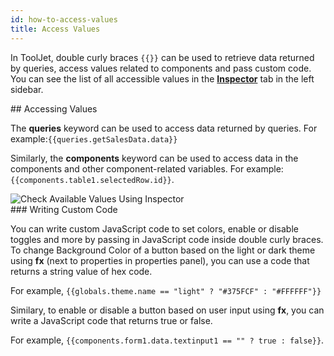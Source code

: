 ```yaml
---
id: how-to-access-values
title: Access Values
---
```



In ToolJet, double curly braces `{{}}` can be used to retrieve data returned by queries, access values related to components and pass custom code. You can see the list of all accessible values in the **[Inspector](/docs/how-to/use-inspector/)** tab in the left sidebar. 


<div>
## Accessing Values

The **queries** keyword can be used to access data returned by queries. For example:`{{queries.getSalesData.data}}`

Similarly, the **components** keyword can be used to access data in the components and other component-related variables. For example: `{{components.table1.selectedRow.id}}`.

<div style={{textAlign: 'center'}}>
    <img className="screenshot-full" src="/img/tooljet-concepts/writing-custom-code/inspector.png" alt="Check Available Values Using Inspector" />
</div>


</div>

<div>
### Writing Custom Code 

You can write custom JavaScript code to set colors, enable or disable toggles and more by passing in JavaScript code inside double curly braces. To change Background Color of a button based on the light or dark theme using **fx** (next to properties in properties panel), you can use a code that returns a string value of hex code. <br/>

For example, `{{globals.theme.name == "light" ? "#375FCF" : "#FFFFFF"}}`

Similary, to enable or disable a button based on user input using **fx**, you can write a JavaScript code that returns true or false. <br/>

For example, `{{components.form1.data.textinput1 == "" ? true : false}}`.

</div>
